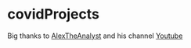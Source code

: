# covidProjects


Big thanks to [AlexTheAnalyst](https://github.com/AlexTheAnalyst) and his channel [Youtube](https://www.youtube.com/@AlexTheAnalyst)
